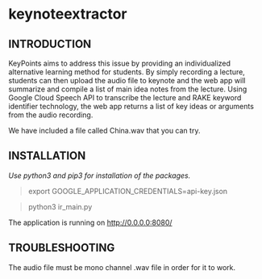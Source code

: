 # keynoteextractor

INTRODUCTION
------------

KeyPoints aims to address this issue by providing an individualized alternative learning method for students. By simply recording a lecture, students can then upload the audio file to keynote and the web app will summarize and compile a list of main idea notes from the lecture. Using Google Cloud Speech API to transcribe the lecture and RAKE keyword identifier technology, the web app returns a list of key ideas or arguments from the audio recording.

We have included a file called China.wav that you can try.

INSTALLATION
------------
*Use python3 and pip3 for installation of the packages.*

> export GOOGLE_APPLICATION_CREDENTIALS=api-key.json

> python3 ir_main.py

The application is running on http://0.0.0.0:8080/

TROUBLESHOOTING
---------------

The audio file must be mono channel .wav file in order for it to work.




